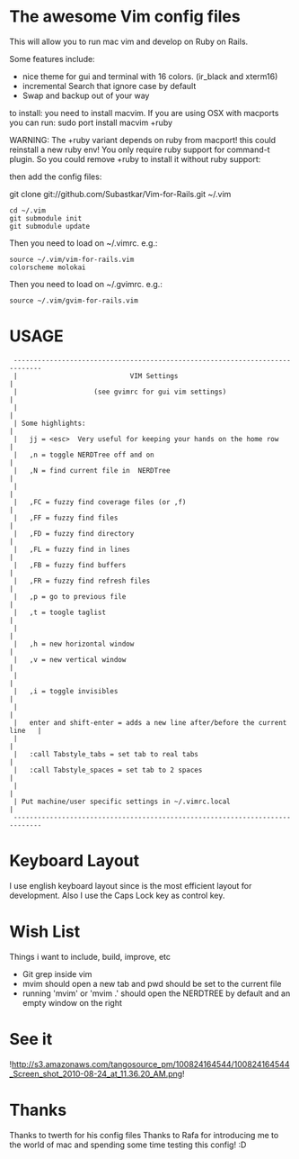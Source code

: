 # The awesome Vim config files

This will allow you to run mac vim and develop on Ruby on Rails.

Some features include:

* nice theme for gui and terminal with 16 colors. (ir_black and xterm16)
* incremental Search that ignore case by default
* Swap and backup out of your way

to install:
you need to install macvim. If you are using OSX with macports you can run:
sudo port install macvim +ruby

WARNING: The +ruby variant depends on ruby from macport! this could reinstall a new ruby env!
You only require ruby support for command-t plugin. So you could remove +ruby to install it without ruby support:

then add the config files:

git clone git://github.com/Subastkar/Vim-for-Rails.git ~/.vim

    cd ~/.vim
    git submodule init
    git submodule update

Then you need to load on ~/.vimrc. e.g.:

    source ~/.vim/vim-for-rails.vim
    colorscheme molokai

Then you need to load on ~/.gvimrc. e.g.:

    source ~/.vim/gvim-for-rails.vim


# USAGE
     -----------------------------------------------------------------------------  
     |                            VIM Settings                                   |
     |                   (see gvimrc for gui vim settings)                       |
     |                                                                           |
     | Some highlights:                                                          |
     |   jj = <esc>  Very useful for keeping your hands on the home row          |
     |   ,n = toggle NERDTree off and on                                         |
     |   ,N = find current file in  NERDTree                                     |
     |                                                                           |
     |   ,FC = fuzzy find coverage files (or ,f)                                 |
     |   ,FF = fuzzy find files                                                  |
     |   ,FD = fuzzy find directory                                              |
     |   ,FL = fuzzy find in lines                                               |
     |   ,FB = fuzzy find buffers                                                |
     |   ,FR = fuzzy find refresh files                                          |
     |   ,p = go to previous file                                                |
     |   ,t = toogle taglist                                                     |
     |                                                                           |
     |   ,h = new horizontal window                                              |
     |   ,v = new vertical window                                                |
     |                                                                           |
     |   ,i = toggle invisibles                                                  |
     |                                                                           |
     |   enter and shift-enter = adds a new line after/before the current line   |
     |                                                                           |
     |   :call Tabstyle_tabs = set tab to real tabs                              |
     |   :call Tabstyle_spaces = set tab to 2 spaces                             |
     |                                                                           |
     | Put machine/user specific settings in ~/.vimrc.local                      |
     -----------------------------------------------------------------------------  



# Keyboard Layout

I use english keyboard layout since is the most efficient layout for development.
Also I use the Caps Lock key as control key. 


# Wish List

Things i want to include, build, improve, etc

* Git grep inside vim 
* mvim should open a new tab and pwd should be set to the current file
* running 'mvim' or 'mvim .' should open the NERDTREE by default and an empty window on the right


# See it

!http://s3.amazonaws.com/tangosource_pm/100824164544/100824164544_Screen_shot_2010-08-24_at_11.36.20_AM.png!



# Thanks

Thanks to twerth for his config files 
Thanks to Rafa for introducing me to the world of mac and spending some time testing this config! :D

